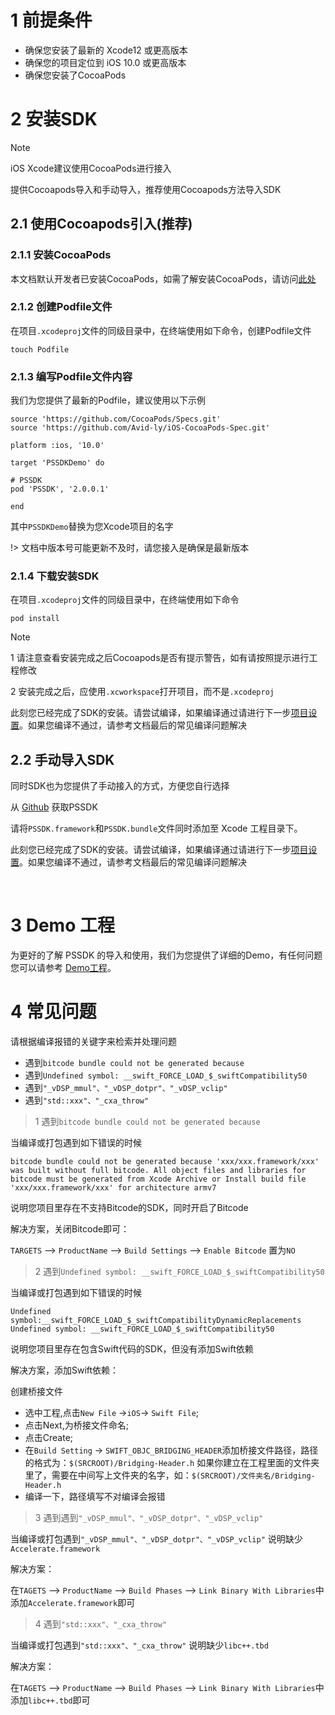 # 1 前提条件

- 确保您安装了最新的 Xcode12 或更高版本
- 确保您的项目定位到 iOS 10.0 或更高版本
- 确保您安装了CocoaPods

# 2 安装SDK

> [!note]
iOS Xcode建议使用CocoaPods进行接入

提供Cocoapods导入和手动导入，推荐使用Cocoapods方法导入SDK

## 2.1 使用Cocoapods引入(推荐)

### 2.1.1 安装CocoaPods

本文档默认开发者已安装CocoaPods，如需了解安装CocoaPods，请访问[此处](https://cocoapods.org/)


### 2.1.2 创建Podfile文件

在项目`.xcodeproj`文件的同级目录中，在终端使用如下命令，创建Podfile文件

```
touch Podfile
```

### 2.1.3 编写Podfile文件内容

我们为您提供了最新的Podfile，建议使用以下示例

```
source 'https://github.com/CocoaPods/Specs.git'
source 'https://github.com/Avid-ly/iOS-CocoaPods-Spec.git'

platform :ios, '10.0'

target 'PSSDKDemo' do

# PSSDK
pod 'PSSDK', '2.0.0.1'

end

```

其中`PSSDKDemo`替换为您Xcode项目的名字

!> 文档中版本号可能更新不及时，请您接入是确保是最新版本

### 2.1.4 下载安装SDK

在项目`.xcodeproj`文件的同级目录中，在终端使用如下命令

```
pod install
```

> [!note]
> 1 请注意查看安装完成之后Cocoapods是否有提示警告，如有请按照提示进行工程修改
> 
> 2 安装完成之后，应使用`.xcworkspace`打开项目，而不是`.xcodeproj`

此刻您已经完成了SDK的安装。请尝试编译，如果编译通过请进行下一步[项目设置](/pssdk/ios/ios_setting.md)。如果您编译不通过，请参考文档最后的常见编译问题解决

## 2.2 手动导入SDK

同时SDK也为您提供了手动接入的方式，方便您自行选择

从 [Github](https://github.com/Avid-ly/iOS-PSSDK-Demo/releases) 获取PSSDK


请将`PSSDK.framework`和`PSSDK.bundle`文件同时添加至 Xcode 工程目录下。

此刻您已经完成了SDK的安装。请尝试编译，如果编译通过请进行下一步[项目设置](/aasdk/ios/ios_setting.md)。如果您编译不通过，请参考文档最后的常见编译问题解决

</br>


# 3 Demo 工程
为更好的了解 PSSDK 的导入和使用，我们为您提供了详细的Demo，有任何问题您可以请参考 [Demo工程](https://github.com/Avid-ly/iOS-PSSDK-Demo "Demo工程")。

# 4 常见问题

请根据编译报错的关键字来检索并处理问题

- 遇到`bitcode bundle could not be generated because`
- 遇到`Undefined symbol: __swift_FORCE_LOAD_$_swiftCompatibility50`
- 遇到`"_vDSP_mmul"、"_vDSP_dotpr"、"_vDSP_vclip"`
- 遇到`"std::xxx"、"_cxa_throw"`

> <span id="start_faq1">1 遇到`bitcode bundle could not be generated because`</span>

当编译或打包遇到如下错误的时候

`
bitcode bundle could not be generated because 'xxx/xxx.framework/xxx' was built without full bitcode. All object files and libraries for bitcode must be generated from Xcode Archive or Install build file 'xxx/xxx.framework/xxx' for architecture armv7
`

说明您项目里存在不支持Bitcode的SDK，同时开启了Bitcode

解决方案，关闭Bitcode即可：

`TARGETS` --> `ProductName` --> `Build Settings` --> `Enable Bitcode` 置为`NO`


> <span id="start_faq2">2 遇到`Undefined symbol: __swift_FORCE_LOAD_$_swiftCompatibility50`</span>

当编译或打包遇到如下错误的时候

`Undefined symbol:__swift_FORCE_LOAD_$_swiftCompatibilityDynamicReplacements`
`Undefined symbol: __swift_FORCE_LOAD_$_swiftCompatibility50`

说明您项目里存在包含Swift代码的SDK，但没有添加Swift依赖

解决方案，添加Swift依赖：

创建桥接文件

- 选中工程,点击`New File` ->`iOS`-> `Swift File`;
- 点击Next,为桥接文件命名;
- 点击Create;
- 在`Build Setting` -> `SWIFT_OBJC_BRIDGING_HEADER`添加桥接文件路径，路径的格式为：`$(SRCROOT)/Bridging-Header.h`  如果你建立在工程里面的文件夹里了，需要在中间写上文件夹的名字，如：`$(SRCROOT)/文件夹名/Bridging-Header.h`
- 编译一下，路径填写不对编译会报错


> <span id="start_faq3">3 遇到遇到`"_vDSP_mmul"、"_vDSP_dotpr"、"_vDSP_vclip"`</span>

当编译或打包遇到`"_vDSP_mmul"、"_vDSP_dotpr"、"_vDSP_vclip"` 说明缺少`Accelerate.framework`

解决方案：

在`TAGETS` --> `ProductName` --> `Build Phases` --> `Link Binary With Libraries`中添加`Accelerate.framework`即可

> <span id="start_faq4">4 遇到`"std::xxx"、"_cxa_throw"`</span>

当编译或打包遇到`"std::xxx"、"_cxa_throw"` 说明缺少`libc++.tbd`

解决方案：

在`TAGETS` --> `ProductName` --> `Build Phases` --> `Link Binary With Libraries`中添加`libc++.tbd`即可